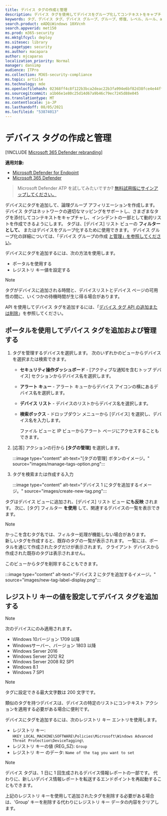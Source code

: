 ```yaml
---
title: デバイス タグの作成と管理
description: デバイス タグを使用してデバイスをグループ化してコンテキストをキャプチャし、インシデントの一部として動的なリスト作成を有効にする
keywords: タグ、デバイス タグ、デバイス グループ、グループ、修復、レベル、ルール、aad グループ、役割、割り当て、ランク
search.product: eADQiWindows 10XVcnh
search.appverid: met150
ms.prod: m365-security
ms.mktglfcycl: deploy
ms.sitesec: library
ms.pagetype: security
ms.author: macapara
author: mjcaparas
localization_priority: Normal
manager: dansimp
audience: ITPro
ms.collection: M365-security-compliance
ms.topic: article
ms.technology: mde
ms.openlocfilehash: 02368ff4c8f122b3bca2deac22b3fa994e6bf82d38fce4e44ff40ba12c882730
ms.sourcegitcommit: a1b66e1e80c25d14d67a9b46c79ec7245d88e045
ms.translationtype: MT
ms.contentlocale: ja-JP
ms.lasthandoff: 08/05/2021
ms.locfileid: "53874013"
---
```

# <a name="create-and-manage-device-tags"></a>デバイス タグの作成と管理

[!INCLUDE [Microsoft 365 Defender rebranding](../../includes/microsoft-defender.md)]

**適用対象:**
- [Microsoft Defender for Endpoint](https://go.microsoft.com/fwlink/p/?linkid=2154037)
- [Microsoft 365 Defender](https://go.microsoft.com/fwlink/?linkid=2118804)

> Microsoft Defender ATP を試してみたいですか? [無料試用版にサインアップしてください。](https://signup.microsoft.com/create-account/signup?products=7f379fee-c4f9-4278-b0a1-e4c8c2fcdf7e&ru=https://aka.ms/MDEp2OpenTrial?ocid=docs-wdatp-exposedapis-abovefoldlink)

デバイスにタグを追加して、論理グループ アフィリエーションを作成します。 デバイス タグはネットワークの適切なマッピングをサポートし、さまざまなタグを添付してコンテキストをキャプチャし、インシデントの一部として動的リストを作成できるようにします。 タグは、[デバイス] リスト ビューの **フィルターとして、** またはデバイスをグループ化するために使用できます。 デバイス グループ化の詳細については、「デバイス グループの作成 [と管理」を参照してください](machine-groups.md)。

デバイスにタグを追加するには、次の方法を使用します。

- ポータルを使用する
- レジストリ キー値を設定する

> [!NOTE]
> タグがデバイスに追加される時間と、デバイスリストとデバイス ページの可用性の間に、いくつかの待機時間が生じ得る場合があります。  

API を使用してデバイス タグを追加するには、「[デバイス タグ API の追加または削除](add-or-remove-machine-tags.md)」を参照してください。

## <a name="add-and-manage-device-tags-using-the-portal"></a>ポータルを使用してデバイス タグを追加および管理する

1. タグを管理するデバイスを選択します。 次のいずれかのビューからデバイスを選択または検索できます。

   - **セキュリティ操作ダッシュボード** - [アクティブな通知を含むトップ デバイス] セクションからデバイス名を選択します。
   - **アラート キュー** - アラート キューからデバイス アイコンの横にあるデバイス名を選択します。
   - **デバイス リスト** - デバイスのリストからデバイス名を選択します。
   - **検索ボックス** - ドロップダウン メニューから [デバイス] を選択し、デバイス名を入力します。

     ファイル ビューと IP ビューからアラート ページにアクセスすることもできます。

2. [応答] アクションの行から **[タグの管理]** を選択します。

    :::image type="content" alt-text="[タグの管理] ボタンのイメージ。" source="images/manage-tags-option.png":::

3. タグを検索または作成する入力

    :::image type="content" alt-text="デバイス 1 にタグを追加するイメージ。" source="images/create-new-tag.png":::

タグはデバイス ビューに追加され、[デバイス] リスト ビュー **にも反映** されます。 次に、[タグ] フィルター **を使用** して、関連するデバイスの一覧を表示できます。

>[!NOTE]
> かっこを含むタグ名では、フィルター処理が機能しない場合があります。<br>
> 新しいタグを作成すると、既存のタグの一覧が表示されます。 一覧には、ポータルを通じて作成されたタグだけが表示されます。 クライアント デバイスから作成された既存のタグは表示されません。

このビューからタグを削除することもできます。

:::image type="content" alt-text="デバイス 2 にタグを追加するイメージ。" source="images/new-tag-label-display.png":::

## <a name="add-device-tags-by-setting-a-registry-key-value"></a>レジストリ キーの値を設定してデバイス タグを追加する

>[!NOTE]
> 次のデバイスにのみ適用されます。
>- Windows 10バージョン 1709 以降
>- Windowsサーバー、バージョン 1803 以降
>- Windows Server 2016
>- Windows Server 2012 R2
>- Windows Server 2008 R2 SP1
>- Windows 8.1
>- Windows 7 SP1

> [!NOTE] 
> タグに設定できる最大文字数は 200 文字です。

類似のタグを持つデバイスは、デバイスの特定のリストにコンテキスト アクションを適用する必要がある場合に便利です。

デバイスにタグを追加するには、次のレジストリ キー エントリを使用します。

- レジストリ キー: `HKEY_LOCAL_MACHINE\SOFTWARE\Policies\Microsoft\Windows Advanced Threat Protection\DeviceTagging\`
- レジストリ キーの値 (REG_SZ): `Group`
- レジストリ キー のデータ: `Name of the tag you want to set`

>[!NOTE]
>デバイス タグは、1 日に 1 回生成されるデバイス情報レポートの一部です。 代わりに、新しいデバイス情報レポートを転送するエンドポイントを再起動することもできます。
> 
> 上記のレジストリ キーを使用して追加されたタグを削除する必要がある場合は、'Group' キーを削除する代わりにレジストリ キー データの内容をクリアします。
